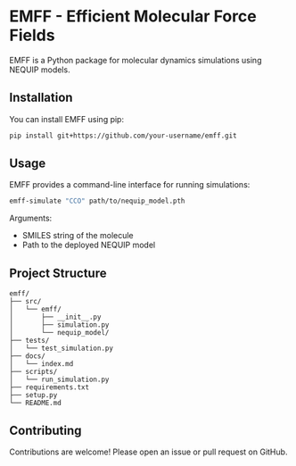 # EMFF - Efficient Molecular Force Fields

EMFF is a Python package for molecular dynamics simulations using NEQUIP models.

## Installation

You can install EMFF using pip:

```bash
pip install git+https://github.com/your-username/emff.git
```

## Usage

EMFF provides a command-line interface for running simulations:

```bash
emff-simulate "CCO" path/to/nequip_model.pth
```

Arguments:
- SMILES string of the molecule
- Path to the deployed NEQUIP model

## Project Structure

```
emff/
├── src/
│   └── emff/
│       ├── __init__.py
│       ├── simulation.py
│       └── nequip_model/
├── tests/
│   └── test_simulation.py
├── docs/
│   └── index.md
├── scripts/
│   └── run_simulation.py
├── requirements.txt
├── setup.py
└── README.md
```

## Contributing

Contributions are welcome! Please open an issue or pull request on GitHub.